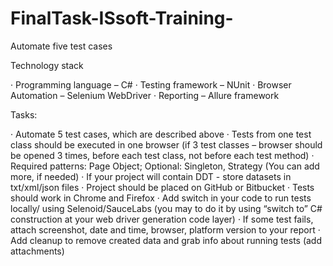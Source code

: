 # FinalTask-ISsoft-Training-
Automate five test cases

Technology stack

· Programming language – C#
· Testing framework – NUnit
· Browser Automation – Selenium WebDriver
· Reporting – Allure framework

Tasks:

· Automate 5 test cases, which are described above
· Tests from one test class should be executed in one browser (if 3 test classes – browser should be opened 3 times, before each test class, not before each test method)
· Required patterns: Page Object; Optional: Singleton, Strategy (You can add more, if needed)
· If your project will contain DDT - store datasets in txt/xml/json files
· Project should be placed on GitHub or Bitbucket
· Tests should work in Chrome and Firefox
· Add switch in your code to run tests locally/ using Selenoid/SauceLabs (you may to do it by using “switch to” C# construction at your web driver generation code layer)
· If some test fails, attach screenshot, date and time, browser, platform version to your report
· Add cleanup to remove created data and grab info about running tests (add attachments)
